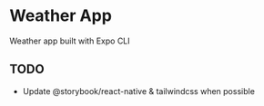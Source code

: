 # Weather App

Weather app built with Expo CLI

## TODO

- Update @storybook/react-native & tailwindcss when possible
